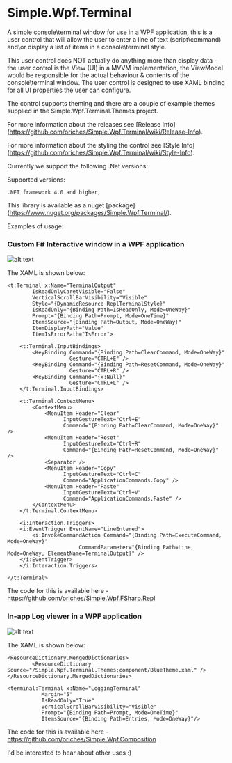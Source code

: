 Simple.Wpf.Terminal
===================

A simple console\\terminal window for use in a WPF application, this is a user control that will allow the user to enter a line of text (script\\command) and\or display a list of items in a console\\terminal style.

This user control does NOT actually do anything more than display data - the user control is the View (UI) in a MVVM implementation, the ViewModel would be responsible for the actual behaviour & contents of the console\\terminal window. The user control is designed to use XAML binding for all UI properties the user can configure.

The control supports theming and there are a couple of example themes supplied in the Simple.Wpf.Terminal.Themes project.

For more information about the releases see [Release Info] (https://github.com/oriches/Simple.Wpf.Terminal/wiki/Release-Info).

For more information about the styling the control see [Style Info] (https://github.com/oriches/Simple.Wpf.Terminal/wiki/Style-Info).

Currently we support the following .Net versions:

Supported versions:

	.NET framework 4.0 and higher,
	
This library is available as a nuget [package] (https://www.nuget.org/packages/Simple.Wpf.Terminal/).

Examples of usage:

### Custom F# Interactive window in a WPF application
![alt text](https://raw.github.com/oriches/Simple.Wpf.Terminal/master/Readme%20Images/fsharp_repl.png "F# Interactive window")

The XAML is shown below:

```XAML
<t:Terminal x:Name="TerminalOutput"
	    IsReadOnlyCaretVisible="False"
	    VerticalScrollBarVisibility="Visible"
	    Style="{DynamicResource ReplTerminalStyle}"
	    IsReadOnly="{Binding Path=IsReadOnly, Mode=OneWay}"
	    Prompt="{Binding Path=Prompt, Mode=OneTime}"
	    ItemsSource="{Binding Path=Output, Mode=OneWay}"
	    ItemDisplayPath="Value"
	    ItemIsErrorPath="IsError">

	<t:Terminal.InputBindings>
		<KeyBinding Command="{Binding Path=ClearCommand, Mode=OneWay}"
					Gesture="CTRL+E" />
		<KeyBinding Command="{Binding Path=ResetCommand, Mode=OneWay}"
					Gesture="CTRL+R" />
		<KeyBinding Command="{x:Null}"
					Gesture="CTRL+L" />
	</t:Terminal.InputBindings>

	<t:Terminal.ContextMenu>
		<ContextMenu>
			<MenuItem Header="Clear"
			 	  InputGestureText="Ctrl+E"
				  Command="{Binding Path=ClearCommand, Mode=OneWay}" />
			<MenuItem Header="Reset"
				  InputGestureText="Ctrl+R"
				  Command="{Binding Path=ResetCommand, Mode=OneWay}" />
			<Separator />
			<MenuItem Header="Copy"
				  InputGestureText="Ctrl+C"
				  Command="ApplicationCommands.Copy" />
			<MenuItem Header="Paste"
				  InputGestureText="Ctrl+V"
				  Command="ApplicationCommands.Paste" />
		</ContextMenu>
	</t:Terminal.ContextMenu>

	<i:Interaction.Triggers>
	<i:EventTrigger EventName="LineEntered">
		<i:InvokeCommandAction Command="{Binding Path=ExecuteCommand, Mode=OneWay}"
				       CommandParameter="{Binding Path=Line, Mode=OneWay, ElementName=TerminalOutput}" />
	</i:EventTrigger>
	</i:Interaction.Triggers>

</t:Terminal>
```

The code for this is available here - https://github.com/oriches/Simple.Wpf.FSharp.Repl

### In-app Log viewer in a WPF application
![alt text](https://raw.github.com/oriches/Simple.Wpf.Terminal/master/Readme%20Images/log_window.png "Log window")

The XAML is shown below:

```XAML
<ResourceDictionary.MergedDictionaries>
        <ResourceDictionary Source="/Simple.Wpf.Terminal.Themes;component/BlueTheme.xaml" />
</ResourceDictionary.MergedDictionaries>
    
<terminal:Terminal x:Name="LoggingTerminal"
		   Margin="5"
		   IsReadOnly="True"
		   VerticalScrollBarVisibility="Visible"
		   Prompt="{Binding Path=Prompt, Mode=OneTime}"
		   ItemsSource="{Binding Path=Entries, Mode=OneWay}"/>
```

The code for this is available here - https://github.com/oriches/Simple.Wpf.Composition


I'd be interested to hear about other uses :)

